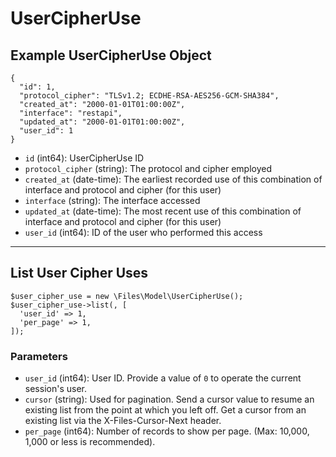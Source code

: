 # UserCipherUse

## Example UserCipherUse Object

```
{
  "id": 1,
  "protocol_cipher": "TLSv1.2; ECDHE-RSA-AES256-GCM-SHA384",
  "created_at": "2000-01-01T01:00:00Z",
  "interface": "restapi",
  "updated_at": "2000-01-01T01:00:00Z",
  "user_id": 1
}
```

* `id` (int64): UserCipherUse ID
* `protocol_cipher` (string): The protocol and cipher employed
* `created_at` (date-time): The earliest recorded use of this combination of interface and protocol and cipher (for this user)
* `interface` (string): The interface accessed
* `updated_at` (date-time): The most recent use of this combination of interface and protocol and cipher (for this user)
* `user_id` (int64): ID of the user who performed this access

---

## List User Cipher Uses

```
$user_cipher_use = new \Files\Model\UserCipherUse();
$user_cipher_use->list(, [
  'user_id' => 1,
  'per_page' => 1,
]);
```


### Parameters

* `user_id` (int64): User ID.  Provide a value of `0` to operate the current session's user.
* `cursor` (string): Used for pagination.  Send a cursor value to resume an existing list from the point at which you left off.  Get a cursor from an existing list via the X-Files-Cursor-Next header.
* `per_page` (int64): Number of records to show per page.  (Max: 10,000, 1,000 or less is recommended).
